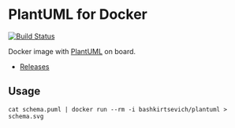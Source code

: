 # PlantUML for Docker
[![Build Status](https://travis-ci.org/bashkirtsevich-llc/plantuml.svg?branch=master)](https://travis-ci.org/bashkirtsevich-llc/plantuml)

Docker image with [PlantUML](http://plantuml.com) on board.

* [Releases](https://sourceforge.net/projects/plantuml/files/)


## Usage

```
cat schema.puml | docker run --rm -i bashkirtsevich/plantuml > schema.svg
```
